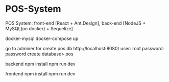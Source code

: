 # POS-System
POS System: front-end [React + Ant.Design], back-end [NodeJS + MySQL(on docker) + Sequelize]


docker-mysql
docker-compose up

go to adminer for create pos db
http://localhost:8080/
user: root
password: password
create database> pos

backend
npm install
npm run dev

frontend
npm install
npm run dev